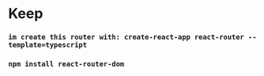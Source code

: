 # Keep
### `im create this router with: create-react-app react-router --template=typescript`
### `npm install react-router-dom`
